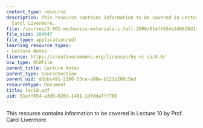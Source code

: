 ```yaml
---
content_type: resource
description: This resource contains information to be covered in Lecture 10 by Prof.
  Carol Livermore.
file: /courses/2-001-mechanics-materials-i-fall-2006/01eff654a3d6620d14811d7dda7ff786_lec10.pdf
file_size: 164947
file_type: application/pdf
learning_resource_types:
- Lecture Notes
license: https://creativecommons.org/licenses/by-nc-sa/4.0/
ocw_type: OCWFile
parent_title: Lecture Notes
parent_type: CourseSection
parent_uid: ddbbc491-2106-53ce-dd8e-b122b208c5ed
resourcetype: Document
title: lec10.pdf
uid: 01eff654-a3d6-620d-1481-1d7dda7ff786
---
```

This resource contains information to be covered in Lecture 10 by Prof. Carol Livermore.